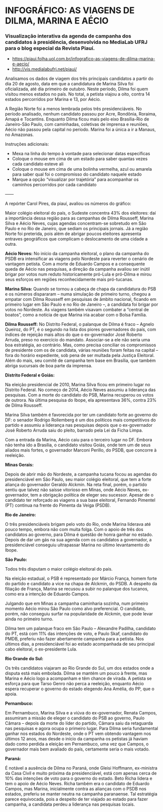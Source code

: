 # INFOGRÁFICO: AS VIAGENS DE DILMA, MARINA E AÉCIO

### Visualização interativa da agenda de campanha dos candidatos à presidência, desenvolvida no MediaLab UFRJ para o blog especial da Revista Piauí.

- https://piaui.folha.uol.com.br/infografico-as-viagens-de-dilma-marina-e-aecio/
- http://vis.medialabufrj.net/piaui/

Analisamos os dados de viagem dos três principais candidatos a partir do dia 20 de agosto, data em que a candidatura de Marina Silva foi oficializada, até dia primeiro de outubro. Neste período, Dilma foi quem visitou menos estados no país. No total, a petista viajou a oito, contra 14 estados percorridos por Marina e 13, por Aécio.

A Região Norte foi a menos lembrada pelos três presidenciáveis. No período analisado, nenhum candidato passou por Acre, Rondônia, Roraima, Amapá e Tocantins. Enquanto Dilma ficou mais pelo eixo Brasília-Rio de Janeiro-São Paulo, com caminhadas, coletivas de imprensa e reuniões, Aécio não passou pela capital no período. Marina foi a única a ir a Manaus, no Amazonas.

Instruções adicionais:

- Mexa na linha do tempo à vontade para selecionar datas específicas
- Coloque o mouse em cima de um estado para saber quantas vezes cada candidato esteve ali
- Coloque o mouse em cima de uma bolinha vermelha, azul ou amarela para saber qual foi o compromisso do candidato naquele estado
- Marque a opção “visualizar por trajetória” para acompanhar os caminhos percorridos por cada candidato

——

A repórter Carol Pires, da piauí, avaliou os números do gráfico:

Maior colégio eleitoral do país, o Sudeste concentra 43% dos eleitores: daí a importância dessa região para as campanhas de Dilma Rousseff, Marina Silva e Aécio Neves, cujas agendas concentram-se sobretudo em São Paulo e no Rio de Janeiro, que sediam os principais jornais. Já a região Norte foi preterida, pois além de abrigar poucos eleitores apresenta entraves geográficos que complicam o deslocamento de uma cidade a outra.

**Aécio Neves:** No início da campanha eleitoral, o plano da campanha do PSDB era intensificar as viagens pelo Nordeste para reverter o cenário de vantagem petista. Com a morte de Eduardo Campos e a consequente queda de Aécio nas pesquisas, a direção da campanha avaliou ser inútil brigar por votos num reduto historicamente pró-Lula e pró-Dilma e mirou seus esforços em regiões reconhecidamente mais pró-tucanas.

**Marina Silva:** Quando se tornou a cabeça de chapa da candidatura do PSB e os números dispararam – numa simulação de primeiro turno, chegou a empatar com Dilma Rousseff em pesquisas de âmbito nacional, ficando em primeiro lugar em São Paulo e no Rio de Janeiro –, a candidata foi brigar por votos no Nordeste. As viagens também visavam combater a “central de boatos”, como a notícia de que Marina iria acabar com o Bolsa Família.

**Dilma Rousseff:** No Distrito Federal, o palanque de Dilma é fraco – Agnelo Queiroz, do PT, é o segundo na lista dos piores governadores do país, com índices de rejeição mais altos do que o ex-governador José Roberto Arruda, preso no exercício do mandato. Associar-se a ele não seria uma boa estratégia, ao contrário. Mas, como precisa conciliar os compromissos de presidente com os de candidata, várias reuniões foram feitas na capital – fora do horário expediente, sob pena de ser multada pela Justiça Eleitoral. Além do mais, seu comitê de campanha tem base em Brasília, que também abriga sucursais de boa parte da imprensa.

**Distrito Federal e Goiás:**

Na eleição presidencial de 2010, Marina Silva ficou em primeiro lugar no Distrito Federal. No começo de 2014, Aécio Neves assumiu a liderança das pesquisas. Com a morte do candidato do PSB, Marina recuperou os votos de outrora. Na última pesquisa do Ibope, ela apresentava 36%, contra 23% de Dilma Rousseff.

Marina Silva também é favorecida por ter um candidato forte ao governo do DF: o senador Rodrigo Rollemberg é um dos políticos mais competitivos do partido e assumiu a liderança nas pesquisas depois que o ex-governador José Roberto Arruda saiu do pleito, barrado pela Lei da Ficha Limpa.

Com a entrada da Marina, Aécio caiu para o terceiro lugar no DF. Embora não tenha ido a Brasília, o candidato visitou Goiás, onde tem um de seus aliados mais fortes, o governador Marconi Perillo, do PSDB, que concorre à reeleição.

**Minas Gerais:**

Depois de abrir mão do Nordeste, a campanha tucana focou as agendas do presidenciável em São Paulo, seu maior colégio eleitoral, que tem a forte aliança do governador Geraldo Alckmin. Na reta final, porém, o partido sentiu que talvez não saísse vitorioso em Minas, onde Aécio Neves, ex-governador, tem a obrigação política de eleger seu sucessor. Apesar de o candidato ter reforçado as viagens a sua base eleitoral, Fernando Pimentel (PT) continua na frente do Pimenta da Veiga (PSDB).

**Rio de Janeiro:**

O três presidenciáveis brigam pelo voto do Rio, onde Marina liderava até pouco tempo, embora não com muita folga. Com o apoio de três dos candidatos ao governo, para Dilma é questão de honra ganhar no estado. Depois de dar um gás na sua agenda com os candidatos a governador, a presidenciável conseguiu ultrapassar Marina no último levantamento do Ibope.

**São Paulo:**

Todos três disputam o maior colégio eleitoral do país.

Na eleição estadual, o PSB é representado por Márcio França, homem forte do partido e candidato a vice na chapa de Alckmin, do PSDB. A despeito da filiação de França, Marina se recusou a subir no palanque dos tucanos, como era a intenção de Eduardo Campos.

Julgando que em Minas a campanha caminharia sozinha, num primeiro momento Aécio mirou São Paulo como alvo preferencial. O candidato, porém, não conseguiu surfar na popularidade de Alckmin, que pode levar ainda no primeiro turno.

Dilma tem um palanque fraco em São Paulo – Alexandre Padilha, candidato do PT, está com 11% das intenções de voto, e Paulo Skaf, candidato do PMDB, preferiu não fazer abertamente campanha para a petista. Nos últimos dias, a presidenciável foi ao estado acompanhada de seu principal cabo eleitoral, o ex-presidente Lula.

**Rio Grande do Sul:**

Os três candidatos viajaram ao Rio Grande do Sul, um dos estados onde a disputa está mais embolada. Dilma se mantém um pouco à frente, mas Marina e Aécio logo a acompanham e têm chance de virada. A petista se esforça para que Tarso Genro não perca a reeleição, enquanto Aécio espera recuperar o governo do estado elegendo Ana Amélia, do PP, que o apoia.

**Pernambuco:**

Em Pernambuco, Marina Silva e a viúva do ex-governador, Renata Campos, assumiram a missão de eleger o candidato do PSB ao governo, Paulo Câmara – depois da morte do líder do partido, Câmara saiu da retaguarda nas pesquisas e agora ocupa o primeiro lugar. Para Dilma seria fundamental ganhar nos estados do Nordeste, onde o PT vem obtendo vantagem nos últimos 12 anos, mas desde o início da campanha os petistas já haviam dado como perdida a eleição em Pernambuco, uma vez que Campos, o governador mais bem avaliado do país, certamente seria o mais votado.

**Paraná:**

É notável a ausência de Dilma no Paraná, onde Gleisi Hoffmann, ex-ministra da Casa Civil e muito próxima da presidenciável, está com apenas cerca de 10% das intenções de voto para o governo do estado. Beto Richa lidera e tem o apoio de Aécio Neves. Richa também era o candidato de Eduardo Campos, mas Marina, inicialmente contra as alianças com o PSDB nos estados, preferiu se manter neutra na campanha paranaense. Tal estratégia parece equivocada, pois a despeito de ter viajado ao estado para fazer campanha, a candidata perdeu a liderança nas pesquisas locais.
